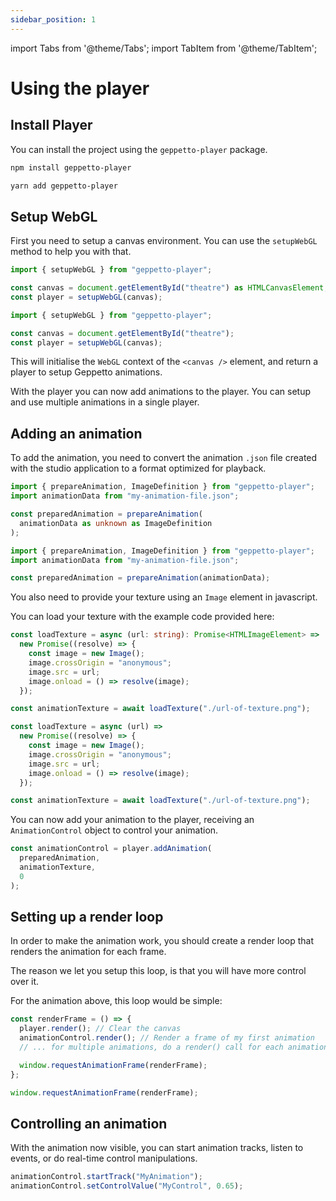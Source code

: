 ```yaml
---
sidebar_position: 1
---
```


import Tabs from '@theme/Tabs';
import TabItem from '@theme/TabItem';

# Using the player

## Install Player

You can install the project using the `geppetto-player` package.

<Tabs groupId="package-manager">
<TabItem value="npm" label="npm">

```sh
npm install geppetto-player
```

</TabItem>
<TabItem value="yarn" label="Yarn">

```sh
yarn add geppetto-player
```

</TabItem>
</Tabs>

## Setup WebGL

First you need to setup a canvas environment.
You can use the `setupWebGL` method to help you with that.

<Tabs groupId="coding-language">
<TabItem value="ts" label="Typescript">

```ts
import { setupWebGL } from "geppetto-player";

const canvas = document.getElementById("theatre") as HTMLCanvasElement;
const player = setupWebGL(canvas);
```

</TabItem>
<TabItem value="js" label="JavaScript">

```js
import { setupWebGL } from "geppetto-player";

const canvas = document.getElementById("theatre");
const player = setupWebGL(canvas);
```

</TabItem>
</Tabs>

This will initialise the `WebGL` context of the `<canvas />` element, and return a player to setup Geppetto animations.

With the player you can now add animations to the player. You can setup and use multiple animations in a single player.

## Adding an animation

To add the animation, you need to convert the animation `.json` file created with the studio application to a format optimized for playback.

<Tabs groupId="coding-language">
<TabItem value="ts" label="Typescript">

```ts
import { prepareAnimation, ImageDefinition } from "geppetto-player";
import animationData from "my-animation-file.json";

const preparedAnimation = prepareAnimation(
  animationData as unknown as ImageDefinition
);
```

</TabItem>
<TabItem value="js" label="JavaScript">

```js
import { prepareAnimation, ImageDefinition } from "geppetto-player";
import animationData from "my-animation-file.json";

const preparedAnimation = prepareAnimation(animationData);
```

</TabItem>
</Tabs>

You also need to provide your texture using an `Image` element in javascript.

You can load your texture with the example code provided here:

<Tabs groupId="coding-language">
<TabItem value="ts" label="Typescript">

```ts
const loadTexture = async (url: string): Promise<HTMLImageElement> =>
  new Promise((resolve) => {
    const image = new Image();
    image.crossOrigin = "anonymous";
    image.src = url;
    image.onload = () => resolve(image);
  });

const animationTexture = await loadTexture("./url-of-texture.png");
```

</TabItem>
<TabItem value="js" label="JavaScript">

```js
const loadTexture = async (url) =>
  new Promise((resolve) => {
    const image = new Image();
    image.crossOrigin = "anonymous";
    image.src = url;
    image.onload = () => resolve(image);
  });

const animationTexture = await loadTexture("./url-of-texture.png");
```

</TabItem>
</Tabs>

You can now add your animation to the player, receiving an `AnimationControl` object to control your animation.

```ts
const animationControl = player.addAnimation(
  preparedAnimation,
  animationTexture,
  0
);
```

## Setting up a render loop

In order to make the animation work, you should create a render loop that renders the animation for each frame.

The reason we let you setup this loop, is that you will have more control over it.

For the animation above, this loop would be simple:

```ts
const renderFrame = () => {
  player.render(); // Clear the canvas
  animationControl.render(); // Render a frame of my first animation
  // ... for multiple animations, do a render() call for each animationControl

  window.requestAnimationFrame(renderFrame);
};

window.requestAnimationFrame(renderFrame);
```

## Controlling an animation

With the animation now visible, you can start animation tracks, listen to events, or do real-time control manipulations.

```ts
animationControl.startTrack("MyAnimation");
animationControl.setControlValue("MyControl", 0.65);
```
